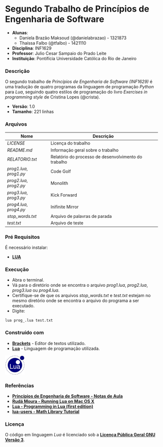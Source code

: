 # Segundo Trabalho de Princípios de Engenharia de Software #
- **Alunas**: 
  * Daniela Brazão Maksoud (@danielabrazao) - 1321873
  * Thaíssa Falbo (@tfalbo) - 1421110
- **Disciplina**: INF1629
- **Professor**: Julio Cesar Sampaio do Prado Leite
- **Instituição**: Pontifícia Universidade Católica do Rio de Janeiro

### Descrição ###
O segundo trabalho de *Princípios de Engenharia de Software (INF1629)* é uma tradução de quatro programas da linguagem de programação *Python* para *Lua*, seguindo quatro estilos de programação do livro *Exercises in programming style* de Cristina Lopes (@crista).

- **Versão**: 1.0
- **Tamanho**: 221 linhas

### Arquivos ###

Nome | Descrição
------------ | -------------
*LICENSE* | Licença do trabalho
*README.md* | Informação geral sobre o trabalho
*RELATORIO.txt* | Relatório do processo de desenvolvimento do trabalho
*prog1.lua*, *prog1.py* | Code Golf
*prog2.lua*, *prog2.py* | Monolith
*prog3.lua*, *prog3.py* | Kick Forward
*prog4.lua*, *prog4.py* | Inifinite Mirror
*stop_words.txt* | Arquivo de palavras de parada
*test.txt* | Arquivo de teste

### Pré Requisitos ###

É necessário instalar: 
- **[LUA](http://lua-users.org/)**

### Execução ###
- Abra o terminal.
- Vá para o diretório onde se encontra o arquivo *prog1.lua*, *prog2.lua*, *prog3.lua* ou *prog4.lua*.
- Certifique-se de que os arquivos *stop_words.txt* e *test.txt* estejam no mesmo diretório onde se encontra o arquivo do programa a ser executado.
- Digite:
```
lua prog_.lua test.txt
```

### Construído com ###
- **[Brackets](http://brackets.io/)** - Editor de textos utilizado.
- **[Lua](http://lua-users.org/)** - Linguagem de programação utilizada.

[![Powered by LUA](https://github.com/danielabrazao/INF1629PrimeiroTrabalho/blob/master/Lua-Logo_64x64.png?raw=true)](https://www.lua.org/)

### Referências ###
- **[Princípios de Engenharia de Software - Notas de Aula](https://pes2006.wordpress.com/)**
- **[Rudá Moura - Running Lua on Mac OS X](http://rudamoura.com/luaonmacosx.html)**
- **[Lua - Programming in Lua (first edition)](http://www.lua.org/pil/contents.html)**
- **[lua-users - Math Library Tutorial](http://lua-users.org/wiki/MathLibraryTutorial)**

### Licença ###
O código em linguagem *Lua* é licenciado sob a **[Licença Pública Geral GNU Versão 3](http://www.gnu.org/licenses/gpl-3.0.html)**.

